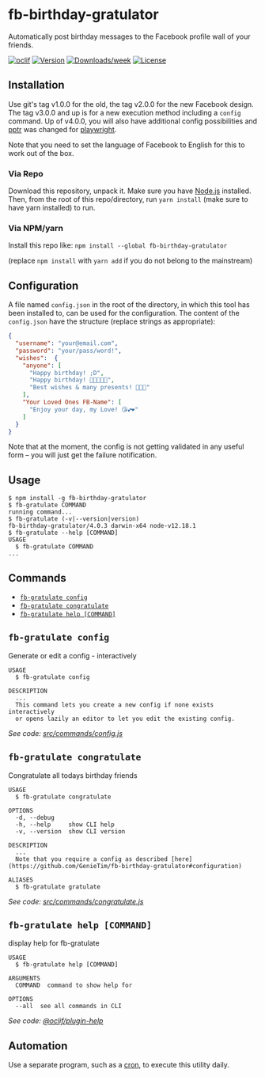 fb-birthday-gratulator
======================

Automatically post birthday messages to the Facebook profile wall of your friends.

[![oclif](https://img.shields.io/badge/cli-oclif-brightgreen.svg)](https://oclif.io)
[![Version](https://img.shields.io/npm/v/fb-birthday-gratulator.svg)](https://npmjs.org/package/fb-birthday-gratulator)
[![Downloads/week](https://img.shields.io/npm/dw/fb-birthday-gratulator.svg)](https://npmjs.org/package/fb-birthday-gratulator)
[![License](https://img.shields.io/npm/l/fb-birthday-gratulator.svg)](https://github.com/GenieTim/fb-birthday-gratulator/blob/master/package.json)

<!-- toc -->

<!-- tocstop -->

## Installation

Use git's tag v1.0.0 for the old, the tag v2.0.0 for the new Facebook design. 
The tag v3.0.0 and up is for a new execution method including a `config` command.
Up of v4.0.0, you will also have additional config possibilities and [pptr](https://pptr.dev/) was 
changed for [playwright](https://github.com/microsoft/playwright).

Note that you need to set the language of Facebook to English 
for this to work out of the box.

### Via Repo
Download this repository, unpack it. Make sure you have [Node.js](https://nodejs.org/en/) installed. 
Then, from the root of this repo/directory, run `yarn install` (make sure to have yarn installed) to run.

### Via NPM/yarn
Install this repo like:
`npm install --global fb-birthday-gratulator`

(replace `npm install` with `yarn add` if you do not belong to the mainstream)

## Configuration
A file named `config.json` in the root of the directory, in which this tool has been installed to, can be used for the configuration. The content of the `config.json` have the structure (replace strings as appropriate):

```json
{
  "username": "your@email.com",
  "password": "your/pass/word!",
  "wishes":  {
    "anyone": [
      "Happy birthday! ;D",
      "Happy birthday! 🥳🎈🎁🎊🥳",
      "Best wishes & many presents! 🎁🎊🎁"
    ],
    "Your Loved Ones FB-Name": [
      "Enjoy your day, my Love! 😘💕❤️"
    ]
  }
}
```

Note that at the moment, the config is not getting validated in any useful form – you will just get the failure notification.

## Usage
<!-- usage -->
```sh-session
$ npm install -g fb-birthday-gratulator
$ fb-gratulate COMMAND
running command...
$ fb-gratulate (-v|--version|version)
fb-birthday-gratulator/4.0.3 darwin-x64 node-v12.18.1
$ fb-gratulate --help [COMMAND]
USAGE
  $ fb-gratulate COMMAND
...
```
<!-- usagestop -->

## Commands
<!-- commands -->
* [`fb-gratulate config`](#fb-gratulate-config)
* [`fb-gratulate congratulate`](#fb-gratulate-congratulate)
* [`fb-gratulate help [COMMAND]`](#fb-gratulate-help-command)

## `fb-gratulate config`

Generate or edit a config - interactively

```
USAGE
  $ fb-gratulate config

DESCRIPTION
  ...
  This command lets you create a new config if none exists interactively 
  or opens lazily an editor to let you edit the existing config.
```

_See code: [src/commands/config.js](https://github.com/GenieTim/fb-birthday-gratulator/blob/v4.0.3/src/commands/config.js)_

## `fb-gratulate congratulate`

Congratulate all todays birthday friends

```
USAGE
  $ fb-gratulate congratulate

OPTIONS
  -d, --debug
  -h, --help     show CLI help
  -v, --version  show CLI version

DESCRIPTION
  ...
  Note that you require a config as described [here](https://github.com/GenieTim/fb-birthday-gratulator#configuration)

ALIASES
  $ fb-gratulate gratulate
```

_See code: [src/commands/congratulate.js](https://github.com/GenieTim/fb-birthday-gratulator/blob/v4.0.3/src/commands/congratulate.js)_

## `fb-gratulate help [COMMAND]`

display help for fb-gratulate

```
USAGE
  $ fb-gratulate help [COMMAND]

ARGUMENTS
  COMMAND  command to show help for

OPTIONS
  --all  see all commands in CLI
```

_See code: [@oclif/plugin-help](https://github.com/oclif/plugin-help/blob/v3.2.0/src/commands/help.ts)_
<!-- commandsstop -->

## Automation
Use a separate program, such as a [cron](https://help.ubuntu.com/community/CronHowto), to execute this utility daily.
